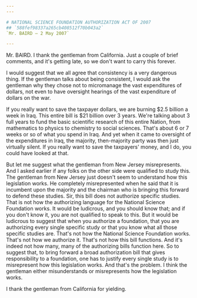 ```yaml
---
---

# NATIONAL SCIENCE FOUNDATION AUTHORIZATION ACT OF 2007
## `588fef98337a265cb408512f70b043a2`
`Mr. BAIRD — 2 May 2007`

---
```



Mr. BAIRD. I thank the gentleman from California. Just a couple of 
brief comments, and it's getting late, so we don't want to carry this 
forever.

I would suggest that we all agree that consistency is a very 
dangerous thing. If the gentleman talks about being consistent, I would 
ask the gentleman why they chose not to micromanage the vast 
expenditures of dollars, not even to have oversight hearings of the 
vast expenditure of dollars on the war.

If you really want to save the taxpayer dollars, we are burning $2.5 
billion a week in Iraq. This entire bill is $21 billion over 3 years. 
We're talking about 3 full years to fund the basic scientific research 
of this entire Nation, from mathematics to physics to chemistry to 
social sciences. That's about 6 or 7 weeks or so of what you spend in 
Iraq. And yet when it came to oversight of the expenditures in Iraq, 
the majority, then-majority party was then just virtually silent. If 
you really want to save the taxpayers' money, and I do, you could have 
looked at that.

But let me suggest what the gentleman from New Jersey misrepresents. 
And I asked earlier if any folks on the other side were qualified to 
study this. The gentleman from New Jersey just doesn't seem to 
understand how this legislation works. He completely misrepresented 
when he said that it is incumbent upon the majority and the chairman 
who is bringing this forward to defend these studies. Sir, this bill 
does not authorize specific studies. That is not how the authorizing 
language for the National Science Foundation works. It would be 
ludicrous, and you should know that; and if you don't know it, you are 
not qualified to speak to this. But it would be ludicrous to suggest 
that when you authorize a foundation, that you are authorizing every 
single specific study or that you know what all those specific studies 
are. That's not how the National Science Foundation works. That's not 
how we authorize it. That's not how this bill functions. And it's 
indeed not how many, many of the authorizing bills function here. So to 
suggest that, to bring forward a broad authorization bill that gives 
responsibility to a foundation, one has to justify every single study 
is to misrepresent how this legislation works. And that's the problem. 
I think the gentleman either misunderstands or misrepresents how the 
legislation works.

I thank the gentleman from California for yielding.